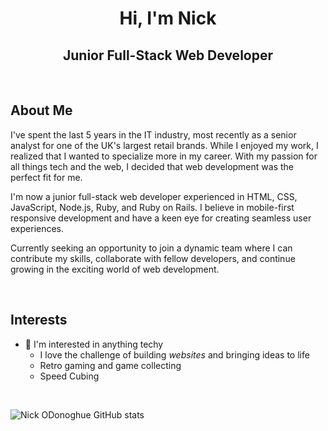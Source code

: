 <h1 align="center">Hi, I'm Nick</h1>
<h2 align="center">Junior Full-Stack Web Developer</h2>

<br>

## About Me

I've spent the last 5 years in the IT industry, most recently as a senior analyst for one of the UK's largest retail brands. While I enjoyed my work, I realized that I wanted to specialize more in my career. With my passion for all things tech and the web, I decided that web development was the perfect fit for me.

I'm now a junior full-stack web developer experienced in HTML, CSS, JavaScript, Node.js, Ruby, and Ruby on Rails. I believe in mobile-first responsive development and have a keen eye for creating seamless user experiences.

Currently seeking an opportunity to join a dynamic team where I can contribute my skills, collaborate with fellow developers, and continue growing in the exciting world of web development.

<br>

## Interests

- 👀 I'm interested in anything techy
  - I love the challenge of building <em>websites</em> and bringing ideas to life
  - Retro gaming and game collecting
  - Speed Cubing

<br>

![Nick ODonoghue GitHub stats](https://github-readme-stats.vercel.app/api?username=Nick-ODonoghue&show_icons=true)
